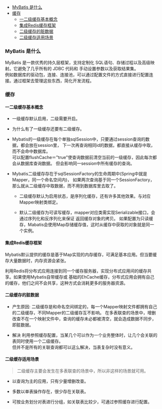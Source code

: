
<!-- vim-markdown-toc GFM -->

- [MyBatis 是什么](#mybatis-是什么)
- [缓存](#缓存)
  - [一二级缓存基本概念](#一二级缓存基本概念)
  - [集成Redis缓存框架](#集成redis缓存框架)
  - [二级缓存的脏数据](#二级缓存的脏数据)
  - [二级缓存适用场景](#二级缓存适用场景)

<!-- vim-markdown-toc -->



### MyBatis 是什么

MyBatis 是一款优秀的持久层框架，支持定制化 SQL语句、存储过程以及高级映射。它避免了几乎所有的 JDBC 代码和
手动设置参数以及获取结果集。  
例如数据库的驱动包，连接、连接池，可以通过配置文件的方式直接进行配置连接。通过框架去管理这些东西，简化开发流程。


### 缓存

#### 一二级缓存基本概念
- 一级缓存默认启用，二级需要开启。

- 为什么有了一级缓存还要有二级缓存。

- Mybatis的一级缓存在每个单独sqlSession中，只要通过session查询的数据，都会放在session里，
  下一次再查询相同id的数据，都直接从缓存中取，而不会命中数据库。  
  可以配置flushCache＝"true"使查询数据前清空当前的一级缓存，因此每次都会从数据库查询数据。
  但会影响同一session中所有缓存的查询。  
  
- Mybatis二级缓存存在于sqlSessionFactory的生命周期中(Spring中就是Mapper，同一个命名空间内)，
  如果两次查询基于同一个SessionFactory，那么就从二级缓存中取数据，而不用到数据库里去取了。  
  - 二级缓存默认为启用状态，是序列化缓存，还有许多其他效果。与对应Mapper映射类绑定。  

  - 默认二级缓存为可读写缓存，mapper对应类需实现Serializable接口，会通过序列化和反序列化来保证
    返回缓存对象的拷贝。
    如果配置为只读缓存，Mabatis会使用Map存储缓存值，这时从缓存中获取的对象就是同一个实例。
    

#### 集成Redis缓存框架
Mybatis默认提供的缓存是基于Map实现的内存缓存，可满足基本应用。但当要缓存大量数据时，内存资源会紧张。

利用Redis将分布式应用连接到同一个缓存服务器，实现分布式应用间的缓存共享。如果使用Mybatis自带缓存或
基础的EhCache缓存，分布式应用会拥有自己的缓存，他们之间不会共享，这种方式会消耗更多的服务器资源。


#### 二级缓存的脏数据
- 产生原因:
  二级缓存是和命名空间绑定的，每一个Mapper映射文件都拥有自己的二级缓存，不同Mapper的二级缓存互不影响。
  在多表联查的场景中，增删改查不在一个映射文件中，查询的缓存未必都被清空，就会造成数据不同步，即脏数据。

- 解决
  利用参照缓存配置，当某几个可以作为一个业务整体时，让几个会关联的表同时使用一个二级缓存。  
  但并不是所有的关联查询都可以这么解决，当表复杂时没有意义。


#### 二级缓存适用场景
> 二级缓存主要会发生在多表联查的场景中，所以非这样的场景就可用。

- 以查询为主的应用，只有少量增删改查。

- 多数以单表操作存在，很少存在关联表。

- 可按业务划分对表进行分组，如关联表比较少，可通过参照缓存进行配置。

